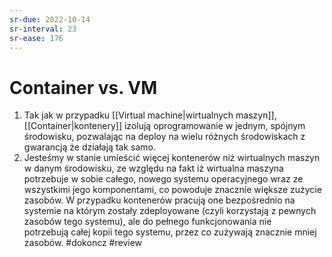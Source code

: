 ```yaml
---
sr-due: 2022-10-14
sr-interval: 23
sr-ease: 176
---
```


# Container vs. VM
1. Tak jak w przypadku [[Virtual machine|wirtualnych maszyn]], [[Container|kontenery]] izolują oprogramowanie w jednym, spójnym środowisku, pozwalając na deploy na wielu różnych środowiskach z gwarancją że działają tak samo.
2. Jesteśmy w stanie umieścić więcej kontenerów niż wirtualnych maszyn w danym środowisku, ze względu na fakt iż wirtualna maszyna potrzebuje w sobie całego, nowego systemu operacyjnego wraz ze wszystkimi jego komponentami, co powoduje znacznie większe zużycie zasobów. W przypadku kontenerów pracują one bezpośrednio na systemie na którym zostały zdeployowane (czyli korzystają z pewnych zasobów tego systemu), ale do pełnego funkcjonowania nie potrzebują całej kopii tego systemu, przez co zużywają znacznie mniej zasobów.
#dokoncz
#review
